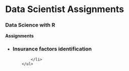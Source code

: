 <h1>Data Scientist Assignments </h1>


<h3>Data Science with R</h3> 
    <b>Assignments</b><br>
        <ul>
            <li>
                    <h3>Insurance factors identification</h3>

            </li>            
        </ul>

